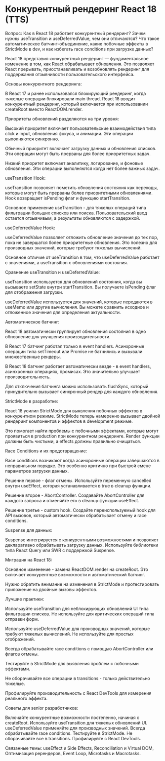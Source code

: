 # Конкурентный рендеринг React 18 (TTS)

Вопрос: Как в React 18 работает конкурентный рендеринг? Зачем нужны useTransition и useDeferredValue, чем они отличаются? Что такое автоматическое батчинг-объединение, какие побочные эффекты в StrictMode в dev, и как избегать race conditions при загрузке данных?

React 18 представил конкурентный рендеринг — фундаментальное изменение в том, как React обрабатывает обновления. Это позволяет React прерывать, приостанавливать и возобновлять рендеринг для поддержания отзывчивости пользовательского интерфейса.

Основы конкурентного рендеринга:

В React 17 и ранее использовался блокирующий рендеринг, когда тяжелые операции блокировали main thread. React 18 вводит конкурентный рендеринг, который включается при использовании createRoot вместо ReactDOM.render.

Приоритеты обновлений разделяются на три уровня:

Высокий приоритет включает пользовательские взаимодействия типа click и input, обновления фокуса, и анимации. Эти операции выполняются синхронно.

Обычный приоритет включает загрузку данных и обновления списков. Эти операции могут быть прерваны для более приоритетных задач.

Низкий приоритет включает аналитику, логирование, и фоновые обновления. Эти операции выполняются когда нет более важных задач.

useTransition Hook:

useTransition позволяет пометить обновления состояния как переходы, которые могут быть прерваны более приоритетными обновлениями. Hook возвращает isPending флаг и функцию startTransition.

Основное применение useTransition - для тяжелых операций типа фильтрации больших списков или поиска. Пользовательский ввод остается отзывчивым, а результаты обновляются с задержкой.

useDeferredValue Hook:

useDeferredValue позволяет отложить обновление значения до тех пор, пока не завершатся более приоритетные обновления. Это полезно для производных значений, которые требуют тяжелых вычислений.

Основное отличие от useTransition в том, что useDeferredValue работает с значениями, а useTransition с обновлениями состояния.

Сравнение useTransition и useDeferredValue:

useTransition используется для обновлений состояния, когда вы вызываете setState внутри startTransition. Вы получаете isPending флаг для отображения загрузки.

useDeferredValue используется для значений, которые передаются в useMemo или другие вычисления. Вы можете сравнить исходное и отложенное значения для определения актуальности.

Автоматическое батчинг:

React 18 автоматически группирует обновления состояния в одно обновление для улучшения производительности.

В React 17 батчинг работал только в event handlers. Асинхронные операции типа setTimeout или Promise не батчились и вызывали множественные рендеры.

В React 18 батчинг работает автоматически везде - в event handlers, асинхронных операциях, промисах. Это значительно улучшает производительность.

Для отключения батчинга можно использовать flushSync, который принудительно вызывает синхронный рендер для каждого обновления.

StrictMode в разработке:

React 18 усилил StrictMode для выявления побочных эффектов в конкурентном режиме. StrictMode теперь намеренно вызывает двойной рендеринг компонентов и эффектов в development режиме.

Это помогает найти проблемы с побочными эффектами, которые могут проявиться в production при конкурентном рендеринге. Render функции должны быть чистыми, а effects должны правильно очищаться.

Race Conditions и их предотвращение:

Race conditions возникают когда асинхронные операции завершаются в неправильном порядке. Это особенно критично при быстрой смене параметров загрузки данных.

Решение первое - флаг отмены. Используйте переменную cancelled внутри useEffect, которая устанавливается в true в cleanup функции.

Решение второе - AbortController. Создавайте AbortController для каждого запроса и отменяйте его в cleanup функции useEffect.

Решение третье - custom hook. Создайте переиспользуемый hook для API вызовов, который автоматически обрабатывает отмену и race conditions.

Suspense для данных:

Suspense интегрируется с конкурентными возможностями и позволяет декларативно обрабатывать загрузку данных. Используйте библиотеки типа React Query или SWR с поддержкой Suspense.

Миграция на React 18:

Основное изменение - замена ReactDOM.render на createRoot. Это включает конкурентные возможности и автоматический батчинг.

Нужно обратить внимание на изменения в StrictMode и протестировать приложение на двойные вызовы эффектов.

Лучшие практики:

Используйте useTransition для неблокирующих обновлений UI типа фильтрации списков. Не используйте для критических операций типа отправки форм.

Используйте useDeferredValue для производных значений, которые требуют тяжелых вычислений. Не используйте для простых отображений.

Всегда обрабатывайте race conditions с помощью AbortController или флагов отмены.

Тестируйте в StrictMode для выявления проблем с побочными эффектами.

Не оборачивайте все операции в transitions - только действительно тяжелые.

Профилируйте производительность с React DevTools для измерения реального эффекта.

Советы для senior разработчиков:

Включайте конкурентные возможности постепенно, начиная с createRoot. Используйте useTransition для тяжелых обновлений UI. useDeferredValue применяйте для производных значений. Всегда обрабатывайте race conditions. Тестируйте в StrictMode. Не оборачивайте все в transitions. Профилируйте с React DevTools.

Связанные темы: useEffect и Side Effects, Reconciliation и Virtual DOM, Оптимизация ререндеров, Event Loop, Microtasks и Macrotasks.
